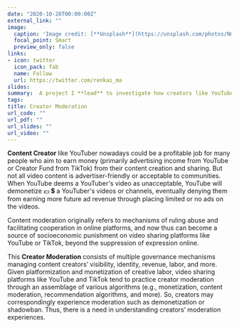 ```yaml
---
date: "2020-10-20T00:00:00Z"
external_link: ""
image:
  caption: 'Image credit: [**Unsplash**](https://unsplash.com/photos/NmGzVG5Wsg8)'
  focal_point: Smart
  preview_only: false
links:
- icon: twitter
  icon_pack: fab
  name: Follow
  url: https://twitter.com/renkai_ma
slides: 
summary:  A project I **lead** to investigate how creators like YouTubers, while performing profitable content creation on YouTube, experience algorithmic content moderation and handle various algorithmic impacts.
tags:
title: Creator Moderation
url_code: ""
url_pdf: ""
url_slides: ""
url_video: ""
---
```

**Content Creator** like YouTuber nowadays could be a profitable job for many people who aim to earn money (primarily advertising income from YouTube or Creator Fund from TikTok) from their content creation and sharing. But not all video content is advertiser-friendly or acceptable to communities. When YouTube deems a YouTuber's video as unacceptable, YouTube will demonetize :dollar: :heavy_dollar_sign: a YouTuber's videos or channels, eventually denying them from earning more future ad revenue through placing limited or no ads on the videos. 

Content moderation originally refers to mechanisms of ruling abuse and facilitating cooperation in online platforms, and now thus can become a source of socioeconomic punishment on video sharing platforms like YouTube or TikTok, beyond the suppression of expression online. 

This **Creator Moderation** consists of multiple governance mechanisms managing content creators’ visibility, identity, revenue, labor, and more. Given platformization and monetization of creative labor, video sharing platforms like YouTube and TikTok tend to practice creator moderation through an assemblage of various algorithms (e.g., monetization, content moderation, recommendation algorithms, and more). So, creators may correspondingly experience moderation such as demonetization or shadowban. Thus, there is a need in understanding creators’ moderation experiences.
